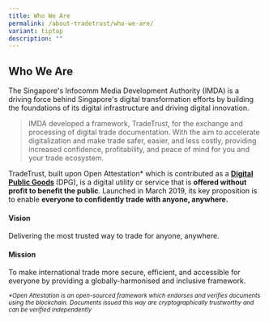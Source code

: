 ```yaml
---
title: Who We Are
permalink: /about-tradetrust/who-we-are/
variant: tiptap
description: ""
---
```

<h2>Who We Are</h2>
<p>The Singapore's Infocomm Media Development Authority (IMDA) is a driving
force behind Singapore's digital transformation efforts by building the
foundations of its digital infrastructure and driving digital innovation.</p>
<blockquote>
<p>IMDA developed a framework, TradeTrust, for the exchange and processing
of digital trade documentation. With the aim to accelerate digitalization
and make trade safer, easier, and less costly, providing increased confidence,
profitability, and peace of mind for you and your trade ecosystem.</p>
</blockquote>
<p></p>
<p>TradeTrust, built upon Open Attestation* which is contributed as a <strong><a href="https://digitalpublicgoods.net/digital-public-goods/" rel="noopener noreferrer nofollow" target="_blank">Digital Public Goods</a> </strong>(DPG),
is a digital utility or service that is <strong>offered without profit to benefit the public</strong>.
Launched in March 2019, its key proposition is to enable <strong>everyone to confidently trade with anyone, anywhere.</strong>
</p>
<h4>Vision</h4>
<p>Delivering the most trusted way to trade for anyone, anywhere.</p>
<h4>Mission</h4>
<p>To make international trade more secure, efficient, and accessible for
everyone by providing a globally-harmonised and inclusive framework.</p>
<p></p>
<p></p>
<p></p>
<p><em><sup>*Open Attestation is an open-sourced framework which endorses and verifies documents using the blockchain. Documents issued this way are cryptographically trustworthy and can be verified independently</sup></em>
</p>